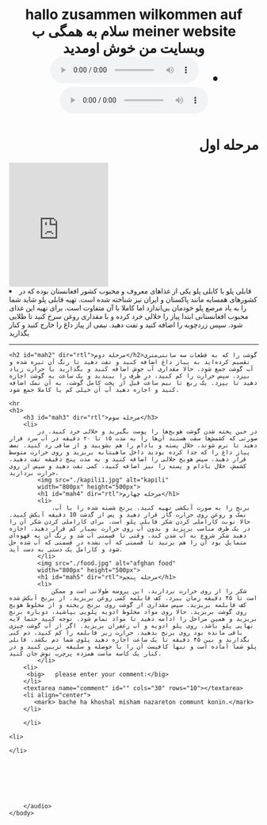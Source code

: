 <html>
    <head>
        <title>hallo alles zusammen</title>
    </head>
    <h1 dir="rtl" align="center">
        hallo zusammen wilkommen auf meiner website
        سلام به همگی ب وبسایت من خوش اومدید
        <li>
            <body>
                <audio src="./Amir Noori - To Rafti.mp3" controls>
                </audio>
                <audio controls>
                    <source src="./Mohsen Yeganeh - Dele Tanha.mp3" type="audio/
                    mpeg">
                    <source src="./Puzzle Band - Faghat Khodet.mp3" type="audio/
                    ogg">

                
        
    


        </li>
    <li>
        <a href="#mah1">مرحله اول</a>
    </li>
    <li>
        <a href="#mah2">مرحله دوم</a>
    </li>
    <li>
        <a href="#mah3">مرحله سوم</a>
    </li>
    <li>
        <a href="#mah4">مرحله چهارم</a>
    </li>
    <li>
        <a href="#mah5">مرحله پنجم</a>
    </li>
    </h1>
    <hr width="50%">
    <h1>
        سلام به همه دوستان چطورین؟ امروز می‌خوام دستور پخت یه غذای مشهور افغانستانی رو براتون بزارم د جیگرتان نفس😉😊🤗
    </h1>
    <hr>
    <h1>
        Hallo an alle Freunde, wie geht es euch?  Heute möchte ich Ihnen das Rezept eines berühmten afghanischen Gerichts zeigen, das Ihnen den Atem rauben wird
    </h1>
    <h1 dir="rtl">مواد مورد نیاز:
        <blockquote>Benötigtes Material:</blockquote>
        گوشت گوسفندی300 گرم
برنج دو پیمانه
هویج سه عدد
کشمش سه چهارم پیمانه
خلال پسته یک قاشق غذاخوری
خلال بادام یک قاشق غذاخوری
زردچوبه یک قاشق غذاخوری
شکریک فنجان
پیاز500 گرم
ادویه پلویی جمعا سه قاشق چای‌خوری
زعفران یک قاشق غذاخوری
روغن و نمک به مقدار لازم

Hammelfleisch 300 Gramm
Zwei Tassen Reis
Drei Karotten
Ein Viertel Pint Rosinen
Ein Löffel Pistazien
Ein Esslöffel geschnittene Mandeln
Ein Esslöffel Kurkuma
Zuckerbecher
Zwiebel 500 Gramm
Drei Teelöffel Pilo-Gewürz
Ein Esslöffel Safran
Öl und Salz nach Bedarf      
    </h1>
    <h1 id="mah1" dir=rtl>مرحله اول</h1>
    <iframe src="https://www.google.com/maps/embed?pb=!1m18!1m12!1m3!1d6779444.483731522!2d67.7034312!3d33.93403835000001!2m3!1f0!2f0!3f0!3m2!1i1024!2i768!4f13.1!3m3!1m2!1s0x38d16eb6f8ff026d%3A0xf3b5460dbe96da78!2sAfghanistan!5e0!3m2!1sen!2sde!4v1689584571482!5m2!1sen!2sde" width="200" height="250" style="border:0;" allowfullscreen="" loading="lazy" referrerpolicy="no-referrer-when-downgrade"></iframe>
    <li>
        قابلی پلو با کابلی پلو یکی از غذاهای معروف و محبوب کشور افغانستان بوده که در کشورهای همسایه مانند پاکستان و ایران نیز شناخته شده است. تهیه قابلی پلو شاید شما را به یاد مرصع پلو خودمان بی‌اندازد اما کاملا با آن متفاوت است. برای تهیه این غذای محبوب افغانستانی ابتدا پیاز را خلالی خرد کرده و با مقداری روغن سرخ کنید تا طلایی شود. سپس زردچوبه را اضافه کنید و تفت دهید. نیمی از پیاز داغ را خارج کنید و کنار بگذارید
    </li>
    <hr>
    
    <h2 id="mah2" dir="rtl">مرحله دوم</h2>گوشت را که به قطعات سه سانتی‌متری تقسیم کرده‌اید به پیاز داغ اضافه کنید و تفت دهید تا رنگ آن تیره شده و آب گوشت جمع شود. حالا مقداری آب جوش اضافه کنید و بگذارید با حرارت زیاد بپزد. سپس حرارت را کم کنید، درِ ظرف را ببندید و یک ساعت به گوشت اجازه دهید تا بپزد. یک ربع تا نیم ساعت قبل از پخت کامل گوشت، به آن نمک اضافه کنید و اجازه دهید آب آن خیلی کم یا کاملا جمع شود.
    
    <hr
    <h1>
        <h3 id="mah3" dir="rtl">مرحله سوم</h3>
        <li>
            در حین پخته شدن گوشت هویج‌ها را پوست بگیرید و خلالی خرد کنید. در صورتی که کشمش‌ها سفت هستند آن‌ها را به مدت ۱۵ تا ۲۰ دقیقه در آب سرد قرار دهید تا نرم شوند. خلال پسته و بادام را هم بشویید و از صافی رد کنید. نصف پیاز داغ را که جدا کرده بودید داخل ماهیتابه بریزید و روی حرارت متوسط قرار دهید، سپس هویج خلالی را اضافه کنید و به مدت پنج دقیقه تفت دهید. کشمش، خلال بادام و پسته را نیز اضافه کنید، کمی تفت دهید و سپس از روی حرارت بردارید.
            <img src="./kapili1.jpg" alt="kapili"
            width="800px" height="500px">
            <h1 id="mah4" dir="rtl">مرحله چهارم</h1>
            <li>
                برنج را به صورت آبکشی تهیه کنید. برنج شسته شده را با آب، نمک و روغن روی حرارت گاز قرار دهید و پس از گذشت 10 دقیقه آبکش کنید. حالا نوبت کاراملی کردن شکر قابلی پلو است. برای کاراملی کردن شکر آن را در یک ظرف مناسب بریزید و بدون آب روی حرارت بسیار کم قرار دهید. اجازه دهید شکر شروع به آب شدن کند. وقتی تا قسمتی آب شد و رنگ آن به قهوه‌ای متمایل بود آن را هم بزنید تا قسمتی که آب نشده در قسمتی که آب شده حل شود و کارامل یک دستی به دست آید.
            </li>
            <img src="./food.jpg" alt="afghan food"
            width="800px" height="500px">
            <h1 id="mah5" dir="rtl">مرحله پنجم</h1>
            <li>
                شکر را از روی حرارت بردارید. این پروسه طولانی است و ممکن است تا ۴۵ دقیقه زمان ببرد. کف قابلمه کمی روغن بریزید. از برنج آبکش شده کف قابلمه بریزید. سپس مقداری از گوشت روی برنج ریخته و از مخلوط هویج روی گوشت بریزید. حالا روی مواد مخلوط ادویه پلویی بپاشید، دوباره برنج بریزید و همین مراحل را ادامه دهید تا مواد تمام شود. توجه کنید حتما لایه نهایی پلو باشد. روی پلو ادویه و آب زعفران بریزید. اگر از آب گوشت چیزی باقی مانده بود روی برنج بدهید. حرارت زیر قابلمه را کم کنید، دم کنی بگذارید و بین ۴۵ دقیقه تا یک ساعت اجازه دهید پلوی شما دم بکشد. قابلی پلو شما آماده است و تنها کافیست آن را با حوصله و سلیقه تزیین کنید و در کنار یک کاسه ماست همزده پرچرب نوش جان کنید.
            </li>
        <li>
         <big>   please enter your comment:</big>
        </li>
        <textarea name="comment" id="" cols="30" rows="10"></textarea>
        <li align="center">
           <mark> bache ha khoshal misham nazareton communt konin.</mark>
        </li>

        </li>

    <li>

    </li>

    

    


       
        </audio>
    </body>
</html>

    

    

 
